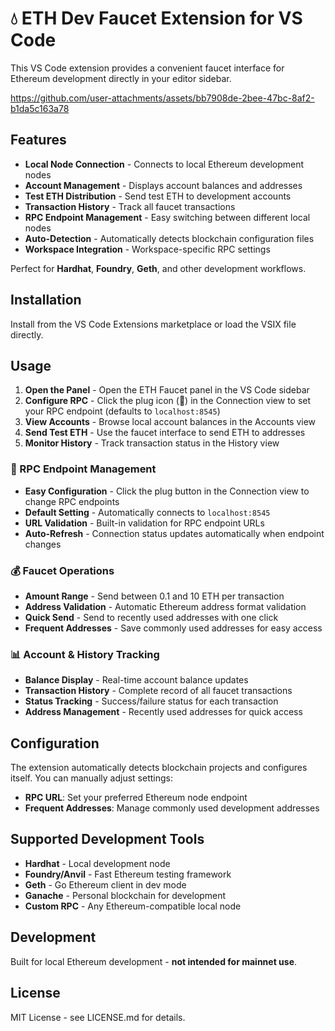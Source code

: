 # 💧 ETH Dev Faucet Extension for VS Code

This VS Code extension provides a convenient faucet interface for Ethereum development directly in your editor sidebar.

https://github.com/user-attachments/assets/bb7908de-2bee-47bc-8af2-b1da5c163a78

## Features

* **Local Node Connection** - Connects to local Ethereum development nodes
* **Account Management** - Displays account balances and addresses
* **Test ETH Distribution** - Send test ETH to development accounts
* **Transaction History** - Track all faucet transactions
* **RPC Endpoint Management** - Easy switching between different local nodes
* **Auto-Detection** - Automatically detects blockchain configuration files
* **Workspace Integration** - Workspace-specific RPC settings

Perfect for **Hardhat**, **Foundry**, **Geth**, and other development workflows.

## Installation

Install from the VS Code Extensions marketplace or load the VSIX file directly.

## Usage

1. **Open the Panel** - Open the ETH Faucet panel in the VS Code sidebar
2. **Configure RPC** - Click the plug icon (🔌) in the Connection view to set your RPC endpoint (defaults to `localhost:8545`)
3. **View Accounts** - Browse local account balances in the Accounts view
4. **Send Test ETH** - Use the faucet interface to send ETH to addresses
5. **Monitor History** - Track transaction status in the History view

### 🔌 RPC Endpoint Management

- **Easy Configuration** - Click the plug button in the Connection view to change RPC endpoints
- **Default Setting** - Automatically connects to `localhost:8545`
- **URL Validation** - Built-in validation for RPC endpoint URLs
- **Auto-Refresh** - Connection status updates automatically when endpoint changes

### 💰 Faucet Operations

- **Amount Range** - Send between 0.1 and 10 ETH per transaction
- **Address Validation** - Automatic Ethereum address format validation
- **Quick Send** - Send to recently used addresses with one click
- **Frequent Addresses** - Save commonly used addresses for easy access

### 📊 Account & History Tracking

- **Balance Display** - Real-time account balance updates
- **Transaction History** - Complete record of all faucet transactions
- **Status Tracking** - Success/failure status for each transaction
- **Address Management** - Recently used addresses for quick access

## Configuration

The extension automatically detects blockchain projects and configures itself. You can manually adjust settings:

- **RPC URL**: Set your preferred Ethereum node endpoint
- **Frequent Addresses**: Manage commonly used development addresses

## Supported Development Tools

- **Hardhat** - Local development node
- **Foundry/Anvil** - Fast Ethereum testing framework
- **Geth** - Go Ethereum client in dev mode
- **Ganache** - Personal blockchain for development
- **Custom RPC** - Any Ethereum-compatible local node

## Development

Built for local Ethereum development - **not intended for mainnet use**.

## License

MIT License - see LICENSE.md for details.
